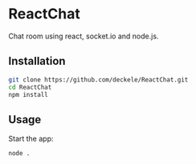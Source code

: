 # ReactChat

Chat room using react, socket.io and node.js.

## Installation

```bash
git clone https://github.com/deckele/ReactChat.git
cd ReactChat
npm install
```

## Usage
Start the app:

```bash
node .
```